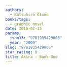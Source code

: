 ```yaml
---
authors:
  - Katsuhiro Ōtomo
books/tags:
  - graphic novel
date: 2016-02-15
params:
  isbn13: "9781935429005"
  year: "2009"
slug: "9781935429005"
star_rating: 0
title: Akira - Book One
---
```


<!--more-->
